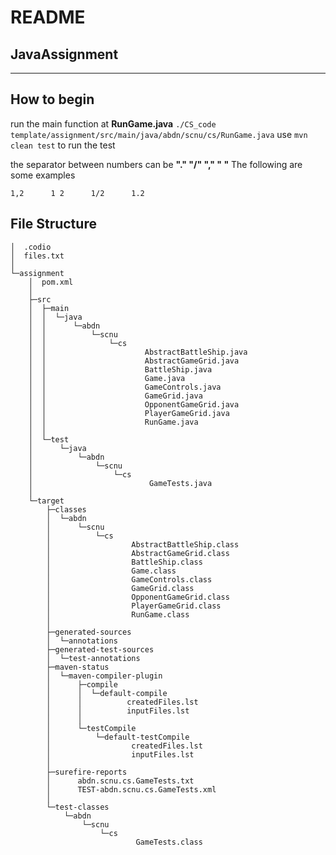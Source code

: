 # README
## JavaAssignment
***
## How to begin
run the main function at **RunGame.java** 
```./CS_code template/assignment/src/main/java/abdn/scnu/cs/RunGame.java```
use  ```mvn clean test``` to run the test

the separator between numbers can be **"." "/" "," " "**
The following are some examples
```
1,2      1 2      1/2      1.2
```

## File Structure

```
│  .codio
│  files.txt
│  
└─assignment
    │  pom.xml
    │  
    ├─src
    │  ├─main
    │  │  └─java
    │  │      └─abdn
    │  │          └─scnu
    │  │              └─cs
    │  │                      AbstractBattleShip.java
    │  │                      AbstractGameGrid.java
    │  │                      BattleShip.java
    │  │                      Game.java
    │  │                      GameControls.java
    │  │                      GameGrid.java
    │  │                      OpponentGameGrid.java
    │  │                      PlayerGameGrid.java
    │  │                      RunGame.java
    │  │                      
    │  └─test
    │      └─java
    │          └─abdn
    │              └─scnu
    │                  └─cs
    │                          GameTests.java
    │                          
    └─target
        ├─classes
        │  └─abdn
        │      └─scnu
        │          └─cs
        │                  AbstractBattleShip.class
        │                  AbstractGameGrid.class
        │                  BattleShip.class
        │                  Game.class
        │                  GameControls.class
        │                  GameGrid.class
        │                  OpponentGameGrid.class
        │                  PlayerGameGrid.class
        │                  RunGame.class
        │                  
        ├─generated-sources
        │  └─annotations
        ├─generated-test-sources
        │  └─test-annotations
        ├─maven-status
        │  └─maven-compiler-plugin
        │      ├─compile
        │      │  └─default-compile
        │      │          createdFiles.lst
        │      │          inputFiles.lst
        │      │          
        │      └─testCompile
        │          └─default-testCompile
        │                  createdFiles.lst
        │                  inputFiles.lst
        │                  
        ├─surefire-reports
        │      abdn.scnu.cs.GameTests.txt
        │      TEST-abdn.scnu.cs.GameTests.xml
        │      
        └─test-classes
            └─abdn
                └─scnu
                    └─cs
                            GameTests.class
```